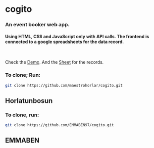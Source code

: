 # cogito

### An event booker web app.

#### Using HTML, CSS and JavaScript only with API calls. The frontend is connected to a google spreadsheets for the data record.

<br>

Check the [Demo](https://thriving-caramel-e0e2e6.netlify.app/).
And the [Sheet](https://docs.google.com/spreadsheets/d/1G_z5spqxDOf5ZJ_SdXJyqhCiXUU1XB3AlwdlJxODGYc/edit#gid=0) for the records.


### To clone; Run:

```bash
git clone https://github.com/maestrohorlar/cogito.git
```
## Horlatunbosun

### To clone, run:

```bash
git clone https://github.com/EMMABEN97/cogito.git
```

## EMMABEN

